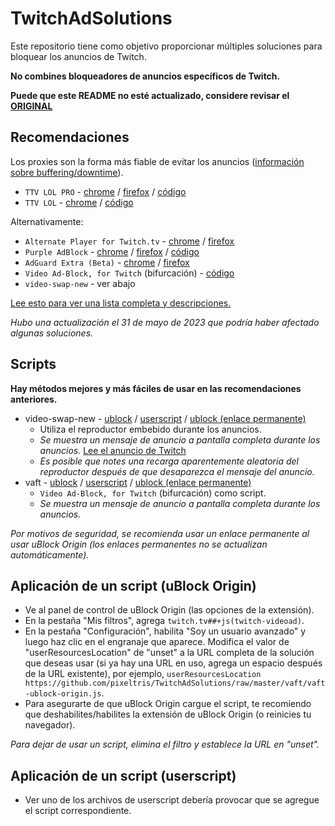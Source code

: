 # TwitchAdSolutions

Este repositorio tiene como objetivo proporcionar múltiples soluciones para bloquear los anuncios de Twitch.

**No combines bloqueadores de anuncios específicos de Twitch.**

**Puede que este README no esté actualizado, considere revisar el** [**ORIGINAL**](README.md) 

## Recomendaciones

Los proxies son la forma más fiable de evitar los anuncios ([información sobre buffering/downtime](full-list.md#proxy-issues)).

- `TTV LOL PRO` - [chrome](https://chrome.google.com/webstore/detail/ttv-lol-pro/bpaoeijjlplfjbagceilcgbkcdjbomjd) / [firefox](https://addons.mozilla.org/addon/ttv-lol-pro/) / [código](https://github.com/younesaassila/ttv-lol-pro)
- `TTV LOL` - [chrome](https://chrome.google.com/webstore/detail/ttv-lol/ofbbahodfeppoklmgjiokgfdgcndngjm) / [código](https://github.com/TTV-LOL/extensions)

Alternativamente:

- `Alternate Player for Twitch.tv` - [chrome](https://chrome.google.com/webstore/detail/alternate-player-for-twit/bhplkbgoehhhddaoolmakpocnenplmhf) / [firefox](https://addons.mozilla.org/en-US/firefox/addon/twitch_5/)
- `Purple AdBlock` - [chrome](https://chrome.google.com/webstore/detail/purple-adblock/lkgcfobnmghhbhgekffaadadhmeoindg) / [firefox](https://addons.mozilla.org/en-US/firefox/addon/purpleadblock/) / [código](https://github.com/arthurbolsoni/Purple-adblock/)
- `AdGuard Extra (Beta)` - [chrome](https://chrome.google.com/webstore/detail/adguard-extra-beta/mglpocjcjbekdckiahfhagndealpkpbj) / [firefox](https://github.com/AdguardTeam/AdGuardExtra/#firefox)
- `Video Ad-Block, for Twitch` (bifurcación) - [código](https://github.com/cleanlock/VideoAdBlockForTwitch)
- `video-swap-new` - ver abajo

[Lee esto para ver una lista completa y descripciones.](full-list.md)

*Hubo una actualización el 31 de mayo de 2023 que podría haber afectado algunas soluciones.*

## Scripts

**Hay métodos mejores y más fáciles de usar en las recomendaciones anteriores.**

- video-swap-new - [ublock](https://github.com/pixeltris/TwitchAdSolutions/raw/master/video-swap-new/video-swap-new-ublock-origin.js) / [userscript](https://github.com/pixeltris/TwitchAdSolutions/raw/master/video-swap-new/video-swap-new.user.js) / [ublock (enlace permanente)](https://github.com/pixeltris/TwitchAdSolutions/raw/a285eeda5046a304c5eb38b958c875afca066daa/video-swap-new/video-swap-new-ublock-origin.js)
  - Utiliza el reproductor embebido durante los anuncios.
  - *Se muestra un mensaje de anuncio a pantalla completa durante los anuncios.* [Lee el anuncio de Twitch](https://discuss.dev.twitch.tv/t/an-updated-twitch-embedded-player-viewer-experience/41718)
  - *Es posible que notes una recarga aparentemente aleatoria del reproductor después de que desaparezca el mensaje del anuncio.*
- vaft - [ublock](https://github.com/pixeltris/TwitchAdSolutions/raw/master/vaft/vaft-ublock-origin.js) / [userscript](https://github.com/pixeltris/TwitchAdSolutions/raw/master/vaft/vaft.user.js) / [ublock (enlace permanente)](https://github.com/pixeltris/TwitchAdSolutions/raw/a285eeda5046a304c5eb38b958c875afca066daa/vaft/vaft-ublock-origin.js)
  - `Video Ad-Block, for Twitch` (bifurcación) como script.
  - *Se muestra un mensaje de anuncio a pantalla completa durante los anuncios.*

*Por motivos de seguridad, se recomienda usar un enlace permanente al usar uBlock Origin (los enlaces permanentes no se actualizan automáticamente).*

## Aplicación de un script (uBlock Origin)

- Ve al panel de control de uBlock Origin (las opciones de la extensión).
- En la pestaña "Mis filtros", agrega `twitch.tv##+js(twitch-videoad)`.
- En la pestaña "Configuración", habilita "Soy un usuario avanzado" y luego haz clic en el engranaje que aparece. Modifica el valor de "userResourcesLocation" de "unset" a la URL completa de la solución que deseas usar (si ya hay una URL en uso, agrega un espacio después de la URL existente), por ejemplo, `userResourcesLocation https://github.com/pixeltris/TwitchAdSolutions/raw/master/vaft/vaft-ublock-origin.js`.
- Para asegurarte de que uBlock Origin cargue el script, te recomiendo que deshabilites/habilites la extensión de uBlock Origin (o reinicies tu navegador).

*Para dejar de usar un script, elimina el filtro y establece la URL en "unset".*

## Aplicación de un script (userscript)

- Ver uno de los archivos de userscript debería provocar que se agregue el script correspondiente.
